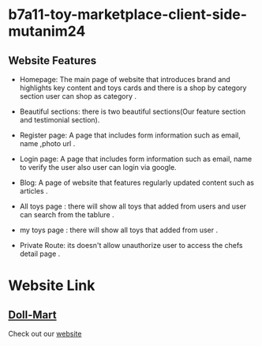 # b7a11-toy-marketplace-client-side-mutanim24

## Website Features 
* Homepage: The main page of  website that introduces brand and highlights key content and toys cards and there is a shop by category section user can shop as category .

* Beautiful sections: there is two beautiful sections(Our feature section and testimonial section).

* Register page: A page that includes form information such as email, name ,photo url .
* Login page: A page that includes form information  such as email, name to verify the user also user can login via google.
* Blog: A page of  website that features regularly updated content such as articles .
* All toys page : there will show all toys that added from users and user can search from the tablure .
* my toys page : there will show all toys that added from user  .
* Private Route: its doesn't allow unauthorize user to access the chefs detail page  .
# Website Link  
## [Doll-Mart](https://dollmart-e582a.web.app/)

Check out our [website](https://dollmart-e582a.web.app/)
